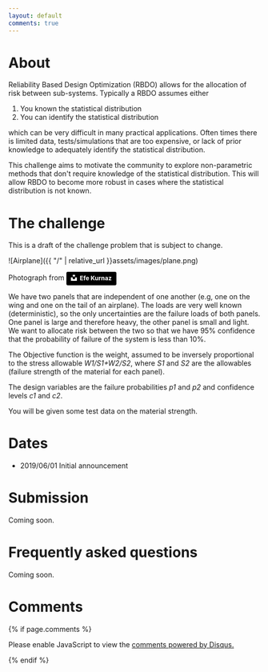 ```yaml
---
layout: default
comments: true
---
```


# About

Reliability Based Design Optimization (RBDO) allows for the allocation of risk between sub-systems. Typically a RBDO assumes either 

1. You known the statistical distribution
2. You can identify the statistical distribution

which can be very difficult in many practical applications. Often times there is limited data, tests/simulations that are too expensive, or lack of prior knowledge to adequately identify the statistical distribution. 

This challenge aims to motivate the community to explore non-parametric methods that don't require knowledge of the statistical distribution. This will allow RBDO to become more robust in cases where the statistical distribution is not known.

# The challenge

This is a draft of the challenge problem that is subject to change.

![Airplane]({{ "/" | relative_url  }}assets/images/plane.png)

Photograph from <a style="background-color:black;color:white;text-decoration:none;padding:4px 6px;font-family:-apple-system, BlinkMacSystemFont, &quot;San Francisco&quot;, &quot;Helvetica Neue&quot;, Helvetica, Ubuntu, Roboto, Noto, &quot;Segoe UI&quot;, Arial, sans-serif;font-size:12px;font-weight:bold;line-height:1.2;display:inline-block;border-radius:3px" href="https://unsplash.com/@efekurnaz?utm_medium=referral&amp;utm_campaign=photographer-credit&amp;utm_content=creditBadge" target="_blank" rel="noopener noreferrer" title="Download free do whatever you want high-resolution photos from Efe Kurnaz"><span style="display:inline-block;padding:2px 3px"><svg xmlns="http://www.w3.org/2000/svg" style="height:12px;width:auto;position:relative;vertical-align:middle;top:-2px;fill:white" viewBox="0 0 32 32"><title>unsplash-logo</title><path d="M10 9V0h12v9H10zm12 5h10v18H0V14h10v9h12v-9z"></path></svg></span><span style="display:inline-block;padding:2px 3px">Efe Kurnaz</span></a>

We have two panels that are independent of one another (e.g, one on the wing and one on the tail of an airplane). The loads are very well known (deterministic), so the only uncertainties are the failure loads of both panels. One panel is large and therefore heavy, the other panel is small and light. We want to allocate risk between the two so that we have 95% confidence that the probability of failure of the system is less than 10%.

The Objective function is the weight, assumed to be inversely proportional to the stress allowable  _W1/S1+W2/S2_, where _S1_ and _S2_ are the allowables (failure strength of the material for each panel).

The design variables are the failure probabilities _p1_ and _p2_ and confidence levels _c1_ and _c2_. 

You will be given some test data on the material strength.


# Dates

- 2019/06/01 Initial announcement

# Submission

Coming soon.

# Frequently asked questions

Coming soon.

# Comments 

{% if page.comments %}
<div id="disqus_thread"></div>
<script>
    var disqus_config = function () {
        this.page.url = '{{site.url}}{{page.url}}';
        this.page.identifier = '{{page.id}}';
    };
    (function() { // DON'T EDIT BELOW THIS LINE
        var d = document, s = d.createElement('script');
        s.src = '//{{ site.disqus_shortname }}.disqus.com/embed.js';
        s.setAttribute('data-timestamp', +new Date());
        (d.head || d.body).appendChild(s);
    })();
</script>
<noscript>Please enable JavaScript to view the <a href="https://disqus.com/?ref_noscript" rel="nofollow">comments powered by Disqus.</a></noscript>

                            
{% endif %}